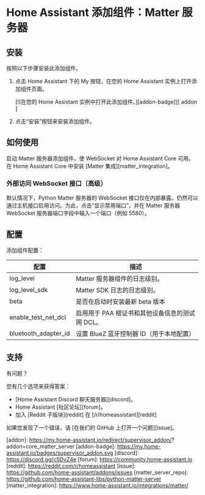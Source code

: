 # Home Assistant 添加组件：Matter 服务器

## 安装

按照以下步骤安装此添加组件。

1. 点击 Home Assistant 下的 My 按钮，在您的 Home Assistant 实例上打开添加组件页面。

   [![在您的 Home Assistant 实例中打开此添加组件。][addon-badge]][ addon ]

1. 点击“安装”按钮来安装添加组件。

## 如何使用

启动 Matter 服务器添加组件，使 WebSocket 对 Home Assistant Core 可用。在 Home Assistant Core 中安装 [Matter 集成][matter_integration]。

### 外部访问 WebSocket 接口（高级）

默认情况下，Python Matter 服务器的 WebSocket 接口仅在内部暴露。仍然可以通过主机接口启用访问。为此，点击“显示禁用端口”，并在 Matter 服务器 WebSocket 服务器端口字段中输入一个端口（例如 5580）。

## 配置

添加组件配置：

| 配置         | 描述                                                         |
|-------------|--------------------------------------------------------------|
| log_level   | Matter 服务器组件的日志级别。                               |
| log_level_sdk | Matter SDK 日志的日志级别。                               |
| beta        | 是否在启动时安装最新 beta 版本                               |
| enable_test_net_dcl | 启用用于 PAA 根证书和其他设备信息的测试网 DCL。          |
| bluetooth_adapter_id | 设置 BlueZ 蓝牙控制器 ID（用于本地配置） |

## 支持

有问题？

您有几个选项来获得答案：

- [Home Assistant Discord 聊天服务器][discord]。
- Home Assistant [社区论坛][forum]。
- 加入 [Reddit 子版块][reddit] 在 [/r/homeassistant][reddit]

如果您发现了一个错误，请 [在我们的 GitHub 上打开一个问题][issue]。

[addon]: https://my.home-assistant.io/redirect/supervisor_addon/? addon=core_matter_server
[addon-badge]: https://my.home-assistant.io/badges/supervisor_addon.svg
[discord]: https://discord.gg/c5DvZ4e
[forum]: https://community.home-assistant.io
[reddit]: https://reddit.com/r/homeassistant
[issue]: https://github.com/home-assistant/addons/issues
[matter_server_repo]: https://github.com/home-assistant-libs/python-matter-server
[matter_integration]: https://www.home-assistant.io/integrations/matter/